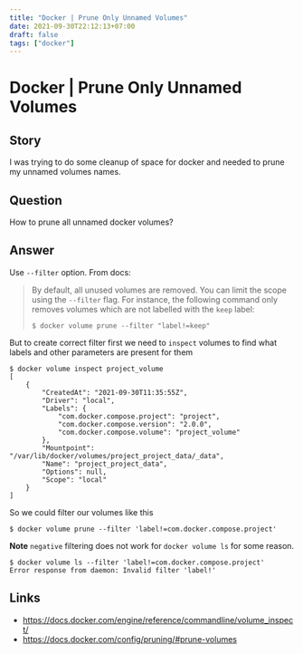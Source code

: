 ```yaml
---
title: "Docker | Prune Only Unnamed Volumes"
date: 2021-09-30T22:12:13+07:00
draft: false
tags: ["docker"]
---
```


# Docker | Prune Only Unnamed Volumes

## Story

I was trying to do some cleanup of space for docker and needed to prune my unnamed volumes names.

## Question

How to prune all unnamed docker volumes?

## Answer

Use `--filter` option. From docs:

> By default, all unused volumes are removed. You can limit the scope using
> the `--filter` flag. For instance, the following command only removes
> volumes which are not labelled with the `keep` label:
>
> ```console
> $ docker volume prune --filter "label!=keep"
> ```

But to create correct filter first we need to `inspect` volumes to find what labels and other parameters are present for them

```console
$ docker volume inspect project_volume
[
    {
        "CreatedAt": "2021-09-30T11:35:55Z",
        "Driver": "local",
        "Labels": {
            "com.docker.compose.project": "project",
            "com.docker.compose.version": "2.0.0",
            "com.docker.compose.volume": "project_volume"
        },
        "Mountpoint": "/var/lib/docker/volumes/project_project_data/_data",
        "Name": "project_project_data",
        "Options": null,
        "Scope": "local"
    }
]
```

So we could filter our volumes like this

```console
$ docker volume prune --filter 'label!=com.docker.compose.project'
```

**Note** `negative` filtering does not work for `docker volume ls` for some reason.

```console
$ docker volume ls --filter 'label!=com.docker.compose.project'
Error response from daemon: Invalid filter 'label!'
```

## Links

-   https://docs.docker.com/engine/reference/commandline/volume_inspect/
-   https://docs.docker.com/config/pruning/#prune-volumes
